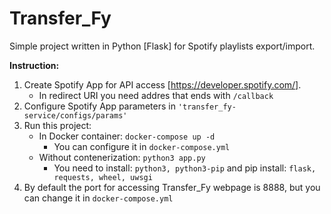 # Transfer_Fy
Simple project written in Python [Flask] for Spotify playlists export/import.

<b>Instruction:</b>
1. Create Spotify App for API access [https://developer.spotify.com/].
    - In redirect URI you need addres that ends with ```/callback```
2. Configure Spotify App parameters in ```'transfer_fy-service/configs/params'```
3. Run this project:
    - In Docker container: ```docker-compose up -d```
        - You can configure it in ```docker-compose.yml```
    - Without contenerization: ```python3 app.py```
        - You need to install: ```python3, python3-pip``` and pip install: ```flask, requests, wheel, uwsgi```
4. By default the port for accessing Transfer_Fy webpage is 8888, but you can change it in ```docker-compose.yml```
